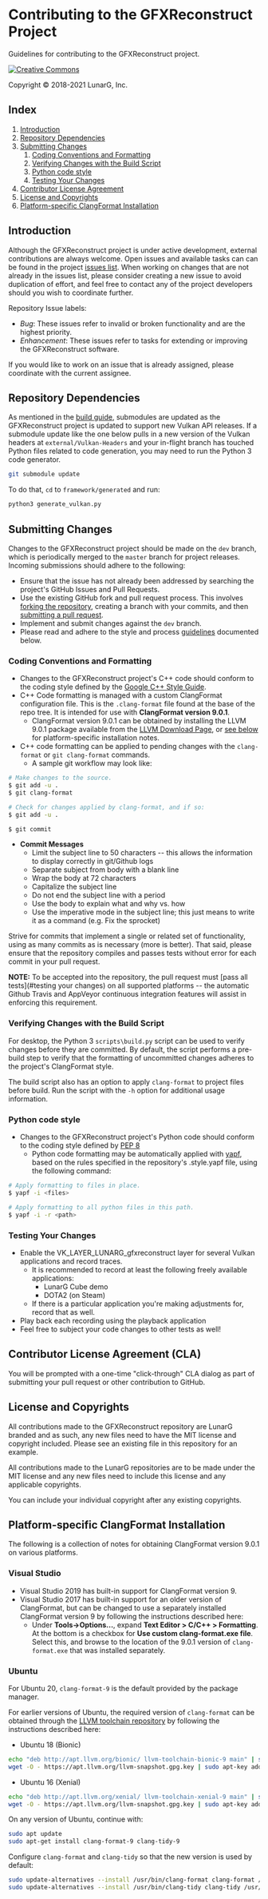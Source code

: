 # Contributing to the GFXReconstruct Project

Guidelines for contributing to the GFXReconstruct project.

[![Creative Commons][1]][2]

[1]: https://i.creativecommons.org/l/by-nd/4.0/88x31.png "Creative Commons License"
[2]: https://creativecommons.org/licenses/by-nd/4.0/

Copyright &copy; 2018-2021 LunarG, Inc.

## **Index**

1. [Introduction](#introduction)
1. [Repository Dependencies](#repository-dependencies)
2. [Submitting Changes](#submitting-changes)
    1. [Coding Conventions and Formatting](#coding-conventions-and-formatting)
    2. [Verifying Changes with the Build Script](#verifying-changes-with-the-build-script)
    3. [Python code style](#python-code-style)
    4. [Testing Your Changes](#testing-your-changes)
3. [Contributor License Agreement](#contributor-license-agreement-cla)
4. [License and Copyrights](#license-and-copyrights)
5. [Platform-specific ClangFormat Installation](#platform-specific-clangformat-installation)

## **Introduction**

Although the GFXReconstruct project is under active development, external
contributions are always welcome.  Open issues and available tasks can
can be found in the project
[issues list](https://github.com/LunarG/gfxreconstruct/issues).  When
working on changes that are not already in the issues list, please
consider creating a new issue to avoid duplication of effort, and
feel free to contact any of the project developers should you wish to
coordinate further.

Repository Issue labels:

- _Bug_:          These issues refer to invalid or broken functionality and
 are the highest priority.
- _Enhancement_:  These issues refer to tasks for extending or improving the
 GFXReconstruct software.

If you would like to work on an issue that is already assigned, please coordinate
with the current assignee.

## Repository Dependencies

As mentioned in the [build guide](./BUILD.md), submodules are updated as the
GFXReconstruct project is updated to support new Vulkan API releases.
If a submodule update like the one below pulls in a new version of the
Vulkan headers at `external/Vulkan-Headers` and your in-flight branch has
touched Python files related to code generation, you may need to run the
Python 3 code generator.

```bash
git submodule update
```

To do that, `cd` to `framework/generated` and run:

```bash
python3 generate_vulkan.py 
```

## **Submitting Changes**

Changes to the GFXReconstruct project should be made on the `dev` branch, which
is periodically merged to the `master` branch for project releases.  Incoming
submissions should adhere to the following:

- Ensure that the issue has not already been addressed by searching the project's
GitHub Issues and Pull Requests.
- Use the existing GitHub fork and pull request process.
  This involves [forking the repository](https://help.github.com/articles/fork-a-repo/),
  creating a branch with your commits, and then [submitting a pull request](https://help.github.com/articles/using-pull-requests/).
- Implement and submit changes against the `dev` branch.
- Please read and adhere to the style and process [guidelines](#coding-conventions-and-formatting) documented below.

### **Coding Conventions and Formatting**

- Changes to the GFXReconstruct project's C++ code should conform to the coding
  style defined by the [Google C++ Style Guide](https://google.github.io/styleguide/cppguide.html).
- C++ Code formatting is managed with a custom ClangFormat configuration file.
  This is the `.clang-format` file found at the base of the repo tree.
  It is intended for use with **ClangFormat version 9.0.1**.
  - ClangFormat version 9.0.1 can be obtained by installing the LLVM 9.0.1
    package available from the [LLVM Download Page](https://releases.llvm.org/download.html),
    or [see below](#platform-specific-clangformat-installation) for
    platform-specific installation notes.
- C++ code formatting can be applied to pending changes with the `clang-format`
  or `git clang-format` commands.
  - A sample git workflow may look like:

```bash
# Make changes to the source.
$ git add -u .
$ git clang-format

# Check for changes applied by clang-format, and if so:
$ git add -u .

$ git commit
```

- **Commit Messages**
  - Limit the subject line to 50 characters -- this allows the information
    to display correctly in git/Github logs
  - Separate subject from body with a blank line
  - Wrap the body at 72 characters
  - Capitalize the subject line
  - Do not end the subject line with a period
  - Use the body to explain what and why vs. how
  - Use the imperative mode in the subject line; this just means to write it
      as a command (e.g. Fix the sprocket)

Strive for commits that implement a single or related set of functionality,
using as many commits as is necessary (more is better).
That said, please ensure that the repository compiles and passes tests without
error for each commit in your pull request.

**NOTE:** To be accepted into the repository, the pull request must
[pass all tests](#testing your changes) on all supported platforms
-- the automatic Github Travis and AppVeyor continuous integration features will
assist in enforcing this requirement.

### **Verifying Changes with the Build Script**

For desktop, the Python 3 `scripts\build.py` script can be used to verify changes
before they are committed.  By default, the script performs a pre-build step to
verify that the formatting of uncommitted changes adheres to the project's
ClangFormat style.

The build script also has an option to apply `clang-format` to project files
before build.  Run the script with the `-h` option for additional usage
information.
### **Python code style**

- Changes to the GFXReconstruct project's Python code should conform to the
  coding style defined by [PEP 8](https://www.python.org/dev/peps/pep-0008/)
  - Python code formatting may be automatically applied with
    [yapf](https://github.com/google/yapf), based on the rules specified in
    the repository's .style.yapf file, using the following command:

```bash
# Apply formatting to files in place.
$ yapf -i <files>

# Apply formatting to all python files in this path.
$ yapf -i -r <path>
```

### **Testing Your Changes**

- Enable the VK_LAYER_LUNARG_gfxreconstruct layer for several Vulkan
  applications and record traces.
  - It is recommended to record at least the following freely available
    applications:
    - LunarG Cube demo
    - DOTA2 (on Steam)
  - If there is a particular application you're making adjustments for, record
    that as well.
- Play back each recording using the playback application
- Feel free to subject your code changes to other tests as well!

## **Contributor License Agreement (CLA)**

You will be prompted with a one-time "click-through" CLA dialog as part of
submitting your pull request or other contribution to GitHub.

## **License and Copyrights**

All contributions made to the GFXReconstruct repository are LunarG branded and
as such, any new files need to have the MIT license and copyright included.
Please see an existing file in this repository for an example.

All contributions made to the LunarG repositories are to be made under the
MIT license and any new files need to include this license and any applicable
copyrights.

You can include your individual copyright after any existing copyrights.

## **Platform-specific ClangFormat Installation**

The following is a collection of notes for obtaining ClangFormat version 9.0.1
on various platforms.

### **Visual Studio**

- Visual Studio 2019 has built-in support for ClangFormat version 9.
- Visual Studio 2017 has built-in support for an older version of ClangFormat,
  but can be changed to use a separately installed ClangFormat version 9
  by following the instructions described here:
  - Under **Tools->Options...**, expand **Text Editor > C/C++ > Formatting**.
    At the bottom is a checkbox for **Use custom clang-format.exe file**.
    Select this, and browse to the location of the 9.0.1 version of
    `clang-format.exe` that was installed separately.

### **Ubuntu**

For Ubuntu 20, `clang-format-9` is the default provided by the package manager.

For earlier versions of Ubuntu, the required version of `clang-format` can be
obtained through the [LLVM toolchain repository](https://apt.llvm.org) by
following the instructions described here:

- Ubuntu 18 (Bionic)

```bash
echo "deb http://apt.llvm.org/bionic/ llvm-toolchain-bionic-9 main" | sudo tee /etc/apt/sources.list.d/llvm.list
wget -O - https://apt.llvm.org/llvm-snapshot.gpg.key | sudo apt-key add -
```

- Ubuntu 16 (Xenial)

```bash
echo "deb http://apt.llvm.org/xenial/ llvm-toolchain-xenial-9 main" | sudo tee /etc/apt/sources.list.d/llvm.list
wget -O - https://apt.llvm.org/llvm-snapshot.gpg.key | sudo apt-key add -
```

On any version of Ubuntu, continue with:

```bash
sudo apt update
sudo apt-get install clang-format-9 clang-tidy-9
```

Configure `clang-format` and `clang-tidy` so that the new version is used by default:

```bash
sudo update-alternatives --install /usr/bin/clang-format clang-format /usr/bin/clang-format-9 900
sudo update-alternatives --install /usr/bin/clang-tidy clang-tidy /usr/bin/clang-tidy-9 900
```
